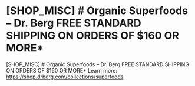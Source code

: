 # [SHOP_MISC] # Organic Superfoods – Dr. Berg FREE STANDARD SHIPPING ON ORDERS OF $160 OR MORE\*

[SHOP_MISC] # Organic Superfoods – Dr. Berg FREE STANDARD SHIPPING ON ORDERS OF $160 OR MORE\*
Learn more: https://shop.drberg.com/collections/superfoods
